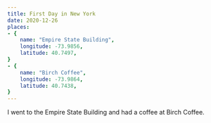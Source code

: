 ```yaml
---
title: First Day in New York
date: 2020-12-26
places:
- {
	name: "Empire State Building",
	longitude: -73.9856,
	latitude: 40.7497,
}
- {
	name: "Birch Coffee",
	longitude: -73.9864,
	latitude: 40.7438,
}
---
```


I went to the Empire State Building and had a coffee at Birch Coffee.
